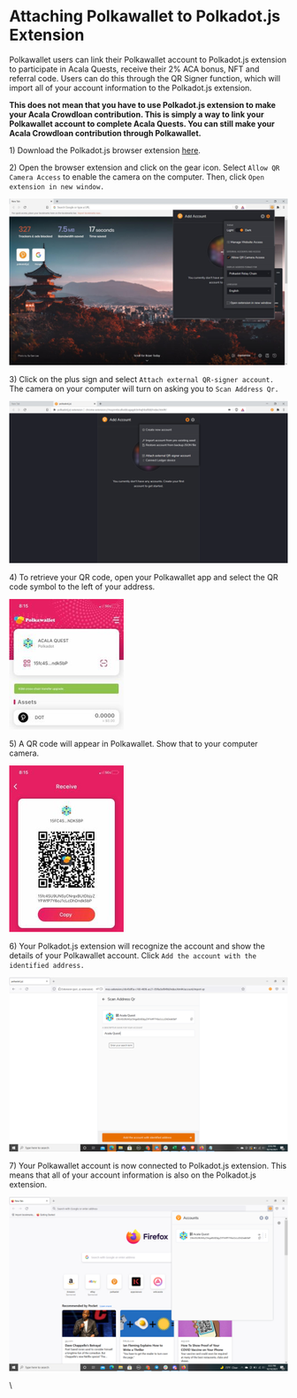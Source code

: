 # Attaching Polkawallet to Polkadot.js Extension

Polkawallet users can link their Polkawallet account to Polkadot.js extension to participate in Acala Quests, receive their 2% ACA bonus, NFT and referral code. Users can do this through the QR Signer function, which will import all of your account information to the Polkadot.js extension.&#x20;

**This does not mean that you have to use Polkadot.js extension to make your Acala Crowdloan contribution. This is simply a way to link your Polkawallet account to complete Acala Quests. You can still make your Acala Crowdloan contribution through Polkawallet.**

1\) Download the Polkadot.js browser extension [here](https://polkadot.js.org/extension/).

2\) Open the browser extension and click on the gear icon. Select `Allow QR Camera Access` to enable the camera on the computer. Then, click `Open extension in new window.`

![](<../../../../.gitbook/assets/image (37) (1).png>)

3\) Click on the plus sign and select `Attach external QR-signer account.` The camera on your computer will turn on asking you to `Scan Address Qr.`

![](<../../../../.gitbook/assets/image (32).png>)

4\) To retrieve your QR code, open your Polkawallet app and select the QR code symbol to the left of your address.

![](<../../../../.gitbook/assets/File (24).jpg>)

5\) A QR code will appear in Polkawallet. Show that to your computer camera.

![](<../../../../.gitbook/assets/File (25).jpg>)

6\) Your Polkadot.js extension will recognize the account and show the details of your Polkawallet account. Click `Add the account with the identified address.`

![](<../../../../.gitbook/assets/Screenshot (182).png>)

7\) Your Polkawallet account is now connected to Polkadot.js extension. This means that all of your account information is also on the Polkadot.js extension.&#x20;

![](<../../../../.gitbook/assets/Screenshot (184).png>)

\
